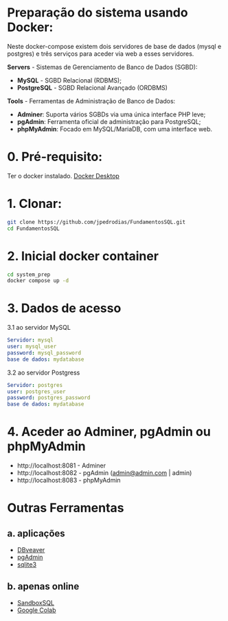 # Preparação do sistema usando Docker:
Neste docker-compose existem dois servidores de base de dados (mysql e postgres) e três serviços para aceder via web a esses servidores.



**Servers** - Sistemas de Gerenciamento de Banco de Dados (SGBD):
- **MySQL**	- SGBD Relacional (RDBMS);
- **PostgreSQL** - SGBD Relacional Avançado (ORDBMS)


**Tools** - Ferramentas de Administração de Banco de Dados:
- **Adminer**: Suporta vários SGBDs via uma única interface PHP leve;
- **pgAdmin**: Ferramenta oficial de administração para PostgreSQL;
- **phpMyAdmin**: Focado em MySQL/MariaDB, com uma interface web.



# 0. Pré-requisito:
Ter o docker instalado.
[Docker Desktop](https://www.docker.com/get-started/)


# 1. Clonar:
```bash
git clone https://github.com/jpedrodias/FundamentosSQL.git
cd FundamentosSQL
```


# 2. Inicial docker container
```bash
cd system_prep
docker compose up -d
```


# 3. Dados de acesso
3.1 ao servidor MySQL  
```yml
Servidor: mysql
user: mysql_user
password: mysql_password
base de dados: mydatabase
```


3.2 ao servidor Postgress  
```yml
Servidor: postgres
user: postgres_user
password: postgres_password
base de dados: mydatabase
```


# 4. Aceder ao Adminer, pgAdmin ou phpMyAdmin
- http://localhost:8081 - Adminer
- http://localhost:8082 - pgAdmin (admin@admin.com | admin)
- http://localhost:8083 - phpMyAdmin


# Outras Ferramentas
## a. aplicações
- [DBveaver](https://dbeaver.io/download/)
- [pgAdmin](https://www.pgadmin.org/download/)
- [sqlite3](https://www.sqlite.org/download.html)

## b. apenas online
- [SandboxSQL](https://sandboxsql.com/)
- [Google Colab](https://colab.research.google.com/)
```python

```

